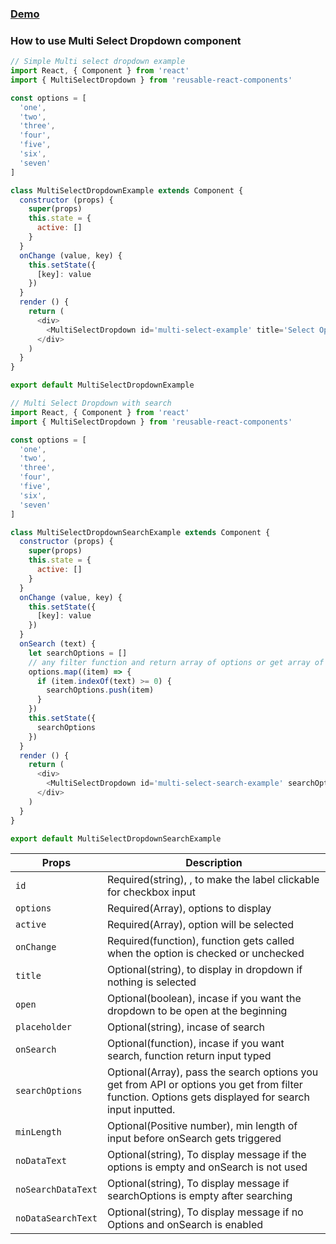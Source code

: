 ### [Demo](https://gallant4473.github.io/docs/#/multiselect)

### How to use Multi Select Dropdown component
```js
// Simple Multi select dropdown example
import React, { Component } from 'react'
import { MultiSelectDropdown } from 'reusable-react-components'

const options = [
  'one',
  'two',
  'three',
  'four',
  'five',
  'six',
  'seven'
]

class MultiSelectDropdownExample extends Component {
  constructor (props) {
    super(props)
    this.state = {
      active: []
    }
  }
  onChange (value, key) {
    this.setState({
      [key]: value
    })
  }
  render () {
    return (
      <div>
        <MultiSelectDropdown id='multi-select-example' title='Select Option' options={options} active={this.state.active} onChange={(value) => this.onChange(value, 'active')} />
      </div>
    )
  }
}

export default MultiSelectDropdownExample

```
```js
// Multi Select Dropdown with search
import React, { Component } from 'react'
import { MultiSelectDropdown } from 'reusable-react-components'

const options = [
  'one',
  'two',
  'three',
  'four',
  'five',
  'six',
  'seven'
]

class MultiSelectDropdownSearchExample extends Component {
  constructor (props) {
    super(props)
    this.state = {
      active: []
    }
  }
  onChange (value, key) {
    this.setState({
      [key]: value
    })
  }
  onSearch (text) {
    let searchOptions = []
    // any filter function and return array of options or get array of options from API
    options.map((item) => {
      if (item.indexOf(text) >= 0) {
        searchOptions.push(item)
      }
    })
    this.setState({
      searchOptions
    })
  }
  render () {
    return (
      <div>
        <MultiSelectDropdown id='multi-select-search-example' searchOptions={this.state.searchOptions} onSearch={(value) => this.onSearch(value)} minLength={1} title='Select Option' options={options} active={this.state.active} onChange={(value) => this.onChange(value, 'active')} />
      </div>
    )
  }
}

export default MultiSelectDropdownSearchExample

```

Props                     | Description
------------------------|-----------
`id`       | Required(string), , to make the label clickable for checkbox input
`options`                | Required(Array), options to display
`active`                | Required(Array), option will be selected
`onChange`   | Required(function), function gets called when the option is checked or unchecked
`title`        | Optional(string), to display in dropdown if nothing is selected
`open`       | Optional(boolean), incase if you want the dropdown to be open at the beginning
`placeholder`   | Optional(string), incase of search
`onSearch`   | Optional(function), incase if you want search, function return input typed
`searchOptions`   | Optional(Array), pass the search options you get from API or options you get from filter function. Options gets displayed for search input inputted.
`minLength`  | Optional(Positive number), min length of input before onSearch gets triggered
`noDataText`   | Optional(string), To display message if the options is empty and onSearch is not used
`noSearchDataText`  | Optional(string), To display message if searchOptions is empty after searching
`noDataSearchText`  | Optional(string), To display message if no Options and onSearch is enabled

